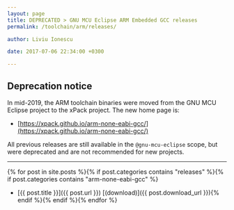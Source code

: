 ```yaml
---
layout: page
title: DEPRECATED > GNU MCU Eclipse ARM Embedded GCC releases
permalink: /toolchain/arm/releases/

author: Liviu Ionescu

date: 2017-07-06 22:34:00 +0300

---
```


## Deprecation notice

In mid-2019, the ARM toolchain binaries were moved from the GNU MCU Eclipse
project to the xPack project. The new home page is:

* [https://xpack.github.io/arm-none-eabi-gcc/](https://xpack.github.io/arm-none-eabi-gcc/)

All previous releases are still available in the `@gnu-mcu-eclipse` scope,
but were deprecated and are not recommended for new projects.

___

{% for post in site.posts %}{% if post.categories contains "releases" %}{% if post.categories contains "arm-none-eabi-gcc" %}
* [{{ post.title }}]({{ post.url }}) [(download)]({{ post.download_url }}){% endif %}{% endif %}{% endfor %}
